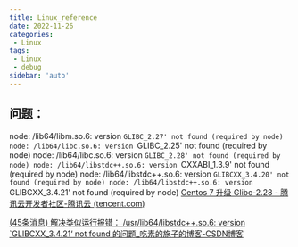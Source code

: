 ```yaml
---
title: Linux_reference
date: 2022-11-26
categories:
 - Linux
tags:
 - Linux
 - debug
sidebar: 'auto'
---
```


## 问题：
node: /lib64/libm.so.6: version `GLIBC_2.27' not found (required by node)
node: /lib64/libc.so.6: version `GLIBC_2.25' not found (required by node)
node: /lib64/libc.so.6: version `GLIBC_2.28' not found (required by node)
node: /lib64/libstdc++.so.6: version `CXXABI_1.3.9' not found (required by node)
node: /lib64/libstdc++.so.6: version `GLIBCXX_3.4.20' not found (required by node)
node: /lib64/libstdc++.so.6: version `GLIBCXX_3.4.21' not found (required by node)
[Centos 7 升级 Glibc-2.28 - 腾讯云开发者社区-腾讯云 (tencent.com)](https://cloud.tencent.com/developer/article/2021784)

[(45条消息) 解决类似运行报错： /usr/lib64/libstdc++.so.6: version `GLIBCXX_3.4.21‘ not found 的问题_吃素的施子的博客-CSDN博客](https://blog.csdn.net/feikudai8460/article/details/113699655)